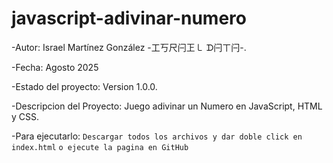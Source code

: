 # javascript-adivinar-numero

-Autor: Israel Martínez González -工丂尺闩㠪㇄ ᗪ闩ㄒ闩-.

-Fecha: Agosto 2025 

-Estado del proyecto: Version 1.0.0.

-Descripcion del Proyecto: Juego adivinar un Numero en JavaScript, HTML y CSS.

-Para ejecutarlo: 
```Descargar todos los archivos y dar doble click en index.html```
```o ejecute la pagina en GitHub```

